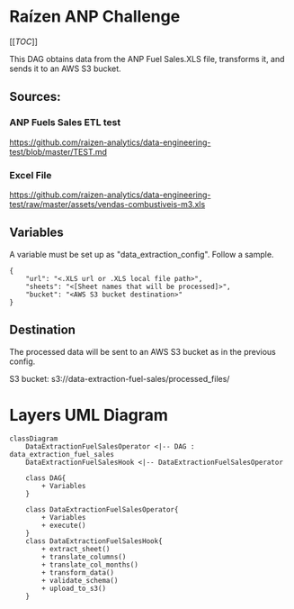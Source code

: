 # Raízen ANP Challenge

[[_TOC_]]

This DAG obtains data from the ANP Fuel Sales.XLS file, transforms it, and sends it to an AWS S3 bucket.

## Sources:

### ANP Fuels Sales ETL test
https://github.com/raizen-analytics/data-engineering-test/blob/master/TEST.md

### Excel File
https://github.com/raizen-analytics/data-engineering-test/raw/master/assets/vendas-combustiveis-m3.xls

## Variables

A variable must be set up as "data_extraction_config". Follow a sample.

``` jsonc
{
    "url": "<.XLS url or .XLS local file path>",
    "sheets": "<[Sheet names that will be processed]>",
    "bucket": "<AWS S3 bucket destination>"
}

```

## Destination

The processed data will be sent to an AWS S3 bucket as in the previous config.

S3 bucket:
s3://data-extraction-fuel-sales/processed_files/

# Layers UML Diagram

```mermaid
classDiagram
    DataExtractionFuelSalesOperator <|-- DAG : data_extraction_fuel_sales
    DataExtractionFuelSalesHook <|-- DataExtractionFuelSalesOperator

    class DAG{ 
        + Variables
    } 
    
    class DataExtractionFuelSalesOperator{
        + Variables
        + execute()
    }
    class DataExtractionFuelSalesHook{
        + extract_sheet()
        + translate_columns()
        + translate_col_months()
        + transform_data()
        + validate_schema()
        + upload_to_s3()
    }
 ```